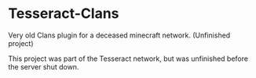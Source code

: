 # Tesseract-Clans
Very old Clans plugin for a deceased minecraft network. (Unfinished project)

This project was part of the Tesseract network, but was unfinished before the server shut down.
